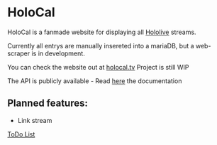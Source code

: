 # HoloCal
HoloCal is a fanmade website for displaying all [Hololive](https://hololive.tv) streams.

Currently all entrys are manually insereted into a mariaDB, but a web-scraper is in development.

You can check the website out at [holocal.tv](https://holocal.tv)
Project is still WIP

The API is publicly available - Read [here](https://github.com/31ank/HoloCal/wiki/HoloCal-API) the documentation

## Planned features:
* Link stream

[ToDo List](https://github.com/31ank/HoloCal/projects/1)

